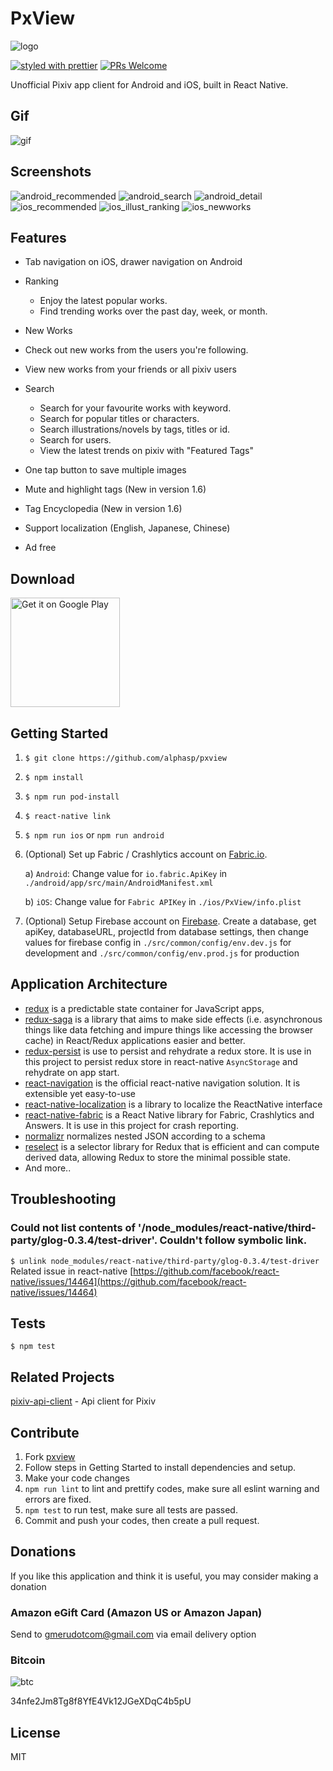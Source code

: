 # PxView
![logo](./src/images/logo.png)

[![styled with prettier](https://img.shields.io/badge/styled_with-prettier-ff69b4.svg)](https://github.com/prettier/prettier)
[![PRs Welcome](https://img.shields.io/badge/PRs-welcome-brightgreen.svg)](https://github.com/alphasp/pxview/pulls)

Unofficial Pixiv app client for Android and iOS, built in React Native.

## Gif
![gif](./screenshots/demoV2.gif)

## Screenshots
![android_recommended](./screenshots/android/en/1.png)
![android_search](./screenshots/android/en/2.png)
![android_detail](./screenshots/android/en/3.png)
![ios_recommended](./screenshots/ios/ja/1.png)
![ios_illust_ranking](./screenshots/ios/ja/2.png)
![ios_newworks](./screenshots/ios/ja/3.png)

## Features
- Tab navigation on iOS, drawer navigation on Android
- Ranking
	- Enjoy the latest popular works.
 	- Find trending works over the past day, week, or month.

- New Works
 - Check out new works from the users you're following.
 - View new works from your friends or all pixiv users

- Search
	- Search for your favourite works with keyword.
 	- Search for popular titles or characters.
 	- Search illustrations/novels by tags, titles or id.
 	- Search for users.
 	- View the latest trends on pixiv with "Featured Tags"
- One tap button to save multiple images
- Mute and highlight tags (New in version 1.6)
- Tag Encyclopedia (New in version 1.6)
- Support localization (English, Japanese, Chinese)
- Ad free



## Download 
<a href='https://play.google.com/store/apps/details?id=com.utopia.pxview&pcampaignid=MKT-Other-global-all-co-prtnr-py-PartBadge-Mar2515-1'><img alt='Get it on Google Play' src='https://play.google.com/intl/en_us/badges/images/generic/en_badge_web_generic.png' width="175" /></a>


## Getting Started
1. `$ git clone https://github.com/alphasp/pxview`
2. `$ npm install`
3. `$ npm run pod-install`
4. `$ react-native link`
5. `$ npm run ios` or `npm run android`
6. (Optional) Set up Fabric / Crashlytics account on [Fabric.io](https://fabric.io/). 

	a) `Android`: Change value for `io.fabric.ApiKey` in `./android/app/src/main/AndroidManifest.xml`
	
	b) `iOS`: Change value for `Fabric APIKey` in `./ios/PxView/info.plist`
7. (Optional) Setup Firebase account on [Firebase](https://firebase.google.com/). Create a database, get apiKey, databaseURL, projectId from database settings, then change values for firebase config in `./src/common/config/env.dev.js` for development and `./src/common/config/env.prod.js` for production

## Application Architecture
- [redux](https://github.com/reactjs/redux) is a predictable state container for JavaScript apps, 
- [redux-saga](https://github.com/yelouafi/redux-saga/) is a library that aims to make side effects (i.e. asynchronous things like data fetching and impure things like accessing the browser cache) in React/Redux applications easier and better.
- [redux-persist]() is use to persist and rehydrate a redux store. It is use in this project to persist redux store in react-native `AsyncStorage` and rehydrate on app start.
- [react-navigation](https://github.com/react-community/react-navigation) is the official react-native navigation solution. It is extensible yet easy-to-use
- [react-native-localization](https://github.com/stefalda/ReactNativeLocalization) is a library to localize the ReactNative interface
- [react-native-fabric](https://github.com/corymsmith/react-native-fabric) is a React Native library for Fabric, Crashlytics and Answers. It is use in this project for crash reporting.
- [normalizr](https://github.com/paularmstrong/normalizr) normalizes nested JSON according to a schema
- [reselect](https://github.com/reactjs/reselect) is a selector library for Redux that is efficient and can compute derived data, allowing Redux to store the minimal possible state.
- And more..
 
## Troubleshooting

### Could not list contents of '<YOUR-APP-PATH>/node_modules/react-native/third-party/glog-0.3.4/test-driver'. Couldn't follow symbolic link.

`$ unlink node_modules/react-native/third-party/glog-0.3.4/test-driver`
Related issue in react-native [https://github.com/facebook/react-native/issues/14464](https://github.com/facebook/react-native/issues/14464)


## Tests
```
$ npm test
```

## Related Projects
[pixiv-api-client](https://github.com/alphasp/pixiv-api-client) - Api client for Pixiv

## Contribute
1. Fork [pxview](https://github.com/alphasp/pxview)
2. Follow steps in Getting Started to install dependencies and setup.
3. Make your code changes
4. `npm run lint` to lint and prettify codes, make sure all eslint warning and errors are fixed.
5. `npm test` to run test, make sure all tests are passed.
6. Commit and push your codes, then create a pull request.

## Donations
If you like this application and think it is useful, you may consider making a donation

### Amazon eGift Card (Amazon US or Amazon Japan)
Send to gmerudotcom@gmail.com via email delivery option

### Bitcoin
![btc](./donations/btc.png)

34nfe2Jm8Tg8f8YfE4Vk12JGeXDqC4b5pU

## License

MIT